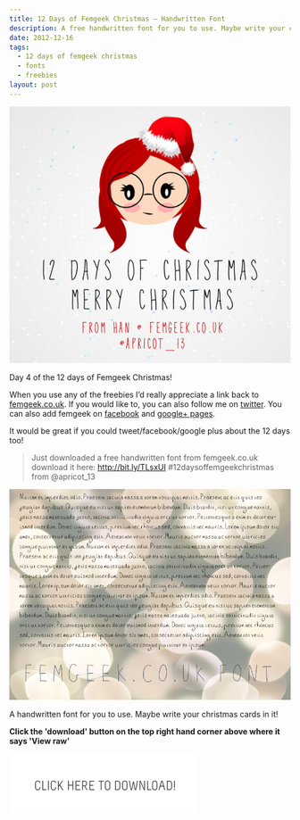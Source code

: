 ```yaml
---
title: 12 Days of Femgeek Christmas – Handwritten Font
description: A free handwritten font for you to use. Maybe write your christmas cards in it!
date: 2012-12-16
tags:
  - 12 days of femgeek christmas 
  - fonts 
  - freebies
layout: post
---
```


 

![12 Days of Femgeek Christmas](12daysofchristmas-20201229111821018.jpg)

Day 4 of the 12 days of Femgeek Christmas!

When you use any of the freebies I’d really appreciate a link back to [femgeek.co.uk](http://www.femgeek.co.uk/). If you would like to, you can also follow me on [twitter](https://twitter.com/apricot_13). You can also add femgeek on [facebook](https://www.facebook.com/femgeek.co.uk) and [google+ pages](https://plus.google.com/110396807693668334198/posts).

 

It would be great if you could tweet/facebook/google plus about the 12 days too!

> Just downloaded a free handwritten font from femgeek.co.uk download it here: http://bit.ly/TLsxUI #12daysoffemgeekchristmas from @apricot_13

 

![Femgeek Handwritten Font](8259763112_db50c43eb2_c.jpg)

A handwritten font for you to use. Maybe write your christmas cards in it!

**Click the 'download' button on the top right hand corner above where it says 'View raw'**

[![Femgeek Handwritten Font](downloadBtn-20201229111821007.jpg)](https://github.com/apricot13/femgeek-static/blob/master/posts/2012-12-16-12-days-of-femgeek-christmas-handwritten-font/FemgeekHandwrittenFont.zip)
